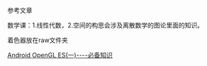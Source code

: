 参考文章

数学课：1.线性代数，2.空间的构思会涉及离散数学的图论里面的知识。

着色器放在raw文件夹

[Android OpenGL ES(一)----必备知识](https://blog.csdn.net/liyuanjinglyj/article/details/46583365)
